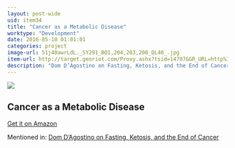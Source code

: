 ```yaml
---
layout: post-wide
uid: item34
title: "Cancer as a Metabolic Disease"
worktype: "Development"
date: 2016-05-10 01:01:01
categories: project
image-url: 51j40awrLdL._SY291_BO1,204,203,200_QL40_.jpg
item-url: http://target.georiot.com/Proxy.ashx?tsid=14707&GR_URL=http%3A%2F%2Fwww.amazon.com%2FCancer-Metabolic-Disease-Management-Prevention%2Fdp%2F0470584920%2F
description: "Dom D’Agostino on Fasting, Ketosis, and the End of Cancer"
---
```

<a href="http://target.georiot.com/Proxy.ashx?tsid=14707&GR_URL=http%3A%2F%2Fwww.amazon.com%2FCancer-Metabolic-Disease-Management-Prevention%2Fdp%2F0470584920%2F" target="blank"><img src="../../../../img/thumbs/51j40awrLdL._SY291_BO1,204,203,200_QL40_.jpg" class="prod-img"></a>
<h2>Cancer as a Metabolic Disease</h2>
<p><a href="http://target.georiot.com/Proxy.ashx?tsid=14707&GR_URL=http%3A%2F%2Fwww.amazon.com%2FCancer-Metabolic-Disease-Management-Prevention%2Fdp%2F0470584920%2F" target="blank">Get it on Amazon</a><p>
<p>Mentioned in: <a href="http://fourhourworkweek.com/2015/11/03/dominic-dagostino/" target="blank">Dom D’Agostino on Fasting, Ketosis, and the End of Cancer</a></p>
